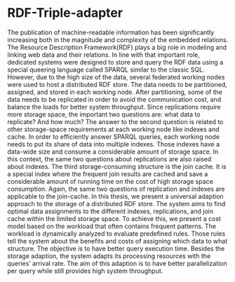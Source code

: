 # RDF-Triple-adapter
The publication of machine-readable information has been significantly increasing
both in the magnitude and complexity of the embedded relations. The Resource
Description Framework(RDF) plays a big role in modeling and linking web data and
their relations. In line with that important role, dedicated systems were designed
to store and query the RDF data using a special queering language called SPARQL
similar to the classic SQL. However, due to the high size of the data, several federated
working nodes were used to host a distributed RDF store. The data needs to be
partitioned, assigned, and stored in each working node. After partitioning, some of
the data needs to be replicated in order to avoid the communication cost, and balance
the loads for better system throughput. Since replications require more storage space,
the important two questions are: what data to replicate? And how much? The
answer to the second question is related to other storage-space requirements at each
working node like indexes and cache. In order to efficiently answer SPARQL queries,
each working node needs to put its share of data into multiple indexes. Those indexes
have a data-wide size and consume a considerable amount of storage space. In this
context, the same two questions about replications are also raised about indexes.
The third storage-consuming structure is the join cache. It is a special index where
the frequent join results are cached and save a considerable amount of running time
on the cost of high storage space consumption. Again, the same two questions of
replication and indexes are applicable to the join-cache.
In this thesis, we present a universal adaption approach to the storage of a distributed
RDF store. The system aims to find optimal data assignments to the different
indexes, replications, and join cache within the limited storage space. To achieve
this, we present a cost model based on the workload that often contains frequent
patterns. The workload is dynamically analyzed to evaluate predefined rules. Those
rules tell the system about the benefits and costs of assigning which data to what
structure. The objective is to have better query execution time.
Besides the storage adaption, the system adapts its processing resources with the
queries’ arrival rate. The aim of this adaption is to have better parallelization per
query while still provides high system throughput.
